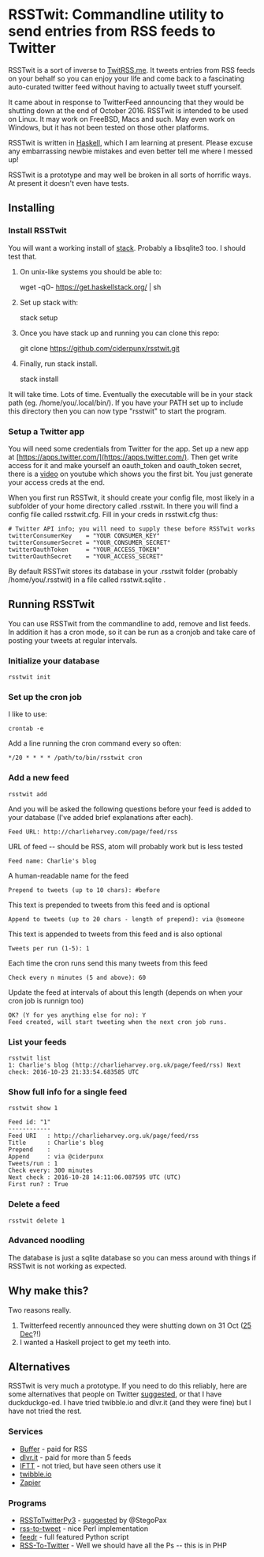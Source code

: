 RSSTwit: Commandline utility to send entries from RSS feeds to Twitter
======================================================================

RSSTwit is a sort of inverse to [TwitRSS.me](https://github.com/ciderpunx/twitrssme). It tweets entries from RSS feeds on your behalf so you can enjoy your life and come back to a fascinating auto-curated twitter feed without having to actually tweet stuff yourself.

It came about in response to TwitterFeed announcing that they would be shutting down at the end of October 2016.
RSSTwit is intended to be used on Linux. It may work on FreeBSD, Macs and such. May even work on Windows, but it has not been tested on those other platforms.

RSSTwit is written in [Haskell](https://haskell.org), which I am learning at present. Please excuse any embarrassing newbie mistakes and even better tell me where I messed up!

RSSTwit is a prototype and may well be broken in all sorts of horrific ways. At present it doesn't even have tests.

Installing
----------

### Install RSSTwit

You will want a working install of [stack](https://docs.haskellstack.org/en/stable/README/). Probably a libsqlite3 too. I should test that.

1. On unix-like systems you should be able to:

    wget -qO- https://get.haskellstack.org/ | sh

2. Set up stack with:

    stack setup

3. Once you have stack up and running you can clone this repo:

    git clone https://github.com/ciderpunx/rsstwit.git

4. Finally, run stack install.

    stack install

It will take time. Lots of time. Eventually the executable will be in your stack path (eg. /home/you/.local/bin/). If you have your PATH set up to include this directory then you can now type "rsstwit" to start the program.

### Setup a Twitter app

You will need some credentials from Twitter for the app. Set up a new app at [https://apps.twitter.com/](https://apps.twitter.com/). Then get write access for it and make yourself an oauth_token and oauth_token secret, there is a [video](https://www.youtube.com/watch?v=svoUK2DmGmw) on youtube which shows you the first bit. You just generate your access creds at the end.

When you first run RSSTwit, it should create your config file, most likely in a subfolder of your home directory called .rsstwit. In there you will find a config file called rsstwit.cfg. Fill in your creds in rsstwit.cfg thus:

    # Twitter API info; you will need to supply these before RSSTwit works
    twitterConsumerKey    = "YOUR CONSUMER_KEY"
    twitterConsumerSecret = "YOUR_CONSUMER_SECRET"
    twitterOauthToken     = "YOUR_ACCESS_TOKEN"
    twitterOauthSecret    = "YOUR_ACCESS_SECRET"

By default RSSTwit stores its database in your .rsstwit folder (probably /home/you/.rsstwit) in a file called rsstwit.sqlite .

Running RSSTwit
---------------

You can use RSSTwit from the commandline to add, remove and list feeds. In addition it has a cron mode, so it can be run as a cronjob and take care of posting your tweets at regular intervals.

### Initialize your database

    rsstwit init

### Set up the cron job

I like to use:

    crontab -e

Add a line running the cron command every so often:

    */20 * * * * /path/to/bin/rsstwit cron

### Add a new feed

    rsstwit add

And you will be asked the following questions before your feed is added to your database (I've added brief explanations after each).

    Feed URL: http://charlieharvey.com/page/feed/rss

URL of feed -- should be RSS, atom will probably work but is less tested  

    Feed name: Charlie's blog

A human-readable name for the feed

    Prepend to tweets (up to 10 chars): #before

This text is prepended to tweets from this feed and is optional

    Append to tweets (up to 20 chars - length of prepend): via @someone

This text is appended to tweets from this feed and is also optional

    Tweets per run (1-5): 1

Each time the cron runs send this many tweets from this feed

    Check every n minutes (5 and above): 60

Update the feed at intervals of about this length (depends on when your cron job is runnign too)

    OK? (Y for yes anything else for no): Y
    Feed created, will start tweeting when the next cron job runs.

### List your feeds

    rsstwit list
    1: Charlie's blog (http://charlieharvey.org.uk/page/feed/rss) Next check: 2016-10-23 21:33:54.683585 UTC

### Show full info for a single feed

    rsstwit show 1

    Feed id: "1"
    ------------
    Feed URI   : http://charlieharvey.org.uk/page/feed/rss
    Title      : Charlie's blog
    Prepend    : 
    Append     : via @ciderpunx
    Tweets/run : 1
    Check every: 300 minutes
    Next check : 2016-10-28 14:11:06.087595 UTC (UTC)
    First run? : True


### Delete a feed

    rsstwit delete 1

### Advanced noodling

The database is just a sqlite database so you can mess around with things if RSSTwit is not working as expected.

Why make this?
--------------

Two reasons really.

1. Twitterfeed recently announced they were shutting down on 31 Oct ([25 Dec](https://news.ycombinator.com/item?id=9117195)?!) 
2. I wanted a Haskell project to get my teeth into.

Alternatives
------------

RSSTwit is very much a prototype. If you need to do this reliably, here are some alternatives that people on Twitter [suggested](https://twitter.com/ciderpunx/status/789783130513301504), or that I have duckduckgo-ed. I have tried twibble.io and dlvr.it (and they were fine) but I have not tried the rest.

### Services

* [Buffer](https://buffer.com) - paid for RSS
* [dlvr.it](https://dlvr.it) - paid for more than 5 feeds
* [IFTT](https://iftt.com) - not tried, but have seen others use it
* [twibble.io](https://twibble.io)
* [Zapier](https://zapier.com)

### Programs

* [RSSToTwitterPy3](https://github.com/engdeathmatch/RSSToTwitterPy3) - [suggested](https://twitter.com/StegoPax/status/789809463721070592) by @StegoPax
* [rss-to-tweet](https://github.com/grantm/rss-to-tweet) - nice Perl implementation
* [feedr](https://github.com/housed/feedr) - full featured Python script
* [RSS-To-Twitter](https://github.com/jeckman/RSS-To-Twitter) - Well we should have all the Ps -- this is in PHP
